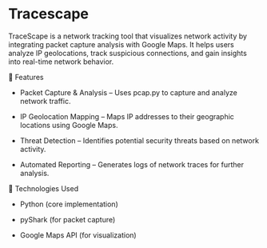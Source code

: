 # Tracescape
TraceScape is a network tracking tool that visualizes network activity by integrating packet capture analysis with Google Maps. It helps users analyze IP geolocations, track suspicious connections, and gain insights into real-time network behavior.

🚀 Features

- Packet Capture & Analysis – Uses pcap.py to capture and analyze network traffic.

- IP Geolocation Mapping – Maps IP addresses to their geographic locations using Google Maps.

- Threat Detection – Identifies potential security threats based on network activity.

- Automated Reporting – Generates logs of network traces for further analysis.

🔧 Technologies Used

- Python (core implementation)

- pyShark (for packet capture)
  
- Google Maps API (for visualization)

